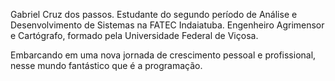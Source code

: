 Gabriel Cruz dos passos.
Estudante do segundo período de Análise e Desenvolvimento de Sistemas na FATEC Indaiatuba.
Engenheiro Agrimensor e Cartógrafo, formado pela Universidade Federal de Viçosa.

Embarcando em uma nova jornada de crescimento pessoal e profissional, nesse mundo fantástico que é a programação.
